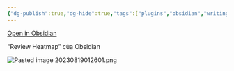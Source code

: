 ```yaml
---
{"dg-publish":true,"dg-hide":true,"tags":["plugins","obsidian","writing"],"permalink":"/1-project-mad-bear/obsidian/daily-stats-review-heatmap-cua-obsidian/","hide":true,"dgPassFrontmatter":true}
---
```


[Open in Obsidian](obsidian://show-plugin?id=obsidian-daily-stats)

“Review Heatmap” của Obsidian

![Pasted image 20230819012601.png](/img/user/3.%20RESOURCE/attachments/Pasted%20image%2020230819012601.png)